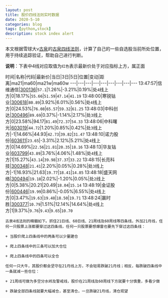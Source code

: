 ```yaml
---
layout: post
title: 股价四线法则实时数据
date: 2020-5-10
categories: blog
tags: [python,stock]
description: stock index alert
---
```



本文根据雪球大v[古泉](https://xueqiu.com/u/7148646888)的[古泉四线法则](https://xueqiu.com/7148646888/130498192)，计算了自己的一些自选股当前所处位置，用于持续追踪验证，帮助自己进行判断。

**说明**：下表中4线对应取值为`红色`表示最新价处于对应指标上方，属正面

时间|名称|代码|最新价|当日|3日|5日|位置|变动|距离|ma21|ma60|ma21w|ma60w
---|---|---|---|---|---|---|---|---
13:47:57|信维通信|[300136](https://xueqiu.com/S/SZ300136)|`57.1`|1.26%|-3.21%|0.19%|处`4`线上方|0|18.17%|`55.66`|`51.59`|`47.14`|`41.19`
13:48:00|寒锐钴业|[300618](https://xueqiu.com/S/SZ300618)|`80.89`|3.92%|6.01%|0.56%|处`4`线上方|0|24.53%|`76.08`|`65.57`|`59.32`|`61.25`
13:48:03|中科创达|[300496](https://xueqiu.com/S/SZ300496)|`89.69`|0.37%|-1.14%|2.17%|处`3`线上方|0|23.58%|94.17|`81.49`|`72.37`|`54.33`
13:48:06|中科曙光|[603019](https://xueqiu.com/S/SH603019)|`44.72`|1.20%|0.85%|0.42%|处`3`线上方|-1|14.66%|44.93|`42.73`|`39.82`|`31.47`
13:48:10|诺力股份|[603611](https://xueqiu.com/S/SH603611)|`23.65`|-3.31%|2.12%|5.21%|处`4`线上方|0|14.69%|`22.56`|`21.81`|`20.35`|`18.16`
13:48:13|华友钴业|[603799](https://xueqiu.com/S/SH603799)|`43.89`|3.76%|4.06%|1.48%|处`4`线上方|1|15.27%|`43.14`|`39.98`|`37.37`|`33.22`
13:48:15|长亮科技|[300348](https://xueqiu.com/S/SZ300348)|`21.41`|2.20%|0.05%|0.28%|处`3`线上方|-1|16.93%|21.63|`19.77`|`18.41`|`14.85`
13:48:18|盛天网络|[300494](https://xueqiu.com/S/SZ300494)|`19.18`|2.02%|-1.20%|0.05%|处`2`线上方|0|5.38%|20.21|20.49|`18.04`|`15.14`
13:48:19|金证股份|[600446](https://xueqiu.com/S/SH600446)|`19.99`|0.86%|-0.05%|6.55%|处`4`线上方|0|3.47%|`19.63`|`19.48`|`18.50`|`19.71`
13:48:24|赢时胜|[300377](https://xueqiu.com/S/SZ300377)|`10.79`|1.51%|12.14%|14.64%|处`4`线上方|1|9.37%|`9.76`|`9.43`|`9.65`|`10.70`

```
古泉4线法则的精髓如下。抓住21日线、60日线、21周线及60周线等四条线，外加21月线，任何一只股票上涨都要穿过这四条线，任何一只股票要想爆雷也要先下穿过这四条线：

+ 当股价爬上四条线中的两条可以少量建仓

+ 爬上四条线中的三条可以加大仓位

+ 爬上四条线中的四条可以全仓

任何一只大牛，其股价都会坚守在21月线上方，不会轻易跌破21月线；相反，每跌破四条线中一条就减一些仓位：

+ 21周线可做为多空分水岭及警戒线，股价在21周线及60周线下方就要十分慎重，多看少做

+ 跌破全部四条线就要大幅减仓，甚至清仓，一旦跌破21月线，清仓观望
```